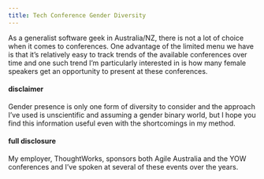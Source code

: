 ```yaml
---
title: Tech Conference Gender Diversity
---
```


As a generalist software geek in Australia/NZ, there is not a lot of choice when it comes to conferences. One advantage of the limited menu we have is that it’s relatively easy to track trends of the available conferences over time and one such trend I’m particularly interested in is how many female speakers get an opportunity to present at these conferences.

#### disclaimer

Gender presence is only one form of diversity to consider and the approach I’ve used is unscientific and assuming a gender binary world, but I hope you find this information useful even with the shortcomings in my method.

#### full disclosure

My employer, ThoughtWorks, sponsors both Agile Australia and the YOW conferences and I’ve spoken at several of these events over the years.
